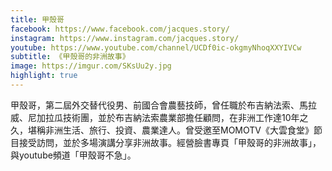 ```yaml
---
title: 甲殼哥
facebook: https://www.facebook.com/jacques.story/
instagram: https://www.instagram.com/jacques.story/
youtube: https://www.youtube.com/channel/UCDf0ic-okgmyNhoqXXYIVCw
subtitle: 《甲殼哥的非洲故事》
image: https://imgur.com/SKsUu2y.jpg
highlight: true
---
```


甲殼哥，第二屆外交替代役男、前國合會農藝技師，曾任職於布吉納法索、馬拉威、尼加拉瓜技術團，並於布吉納法索農業部擔任顧問，在非洲工作達10年之久，堪稱非洲生活、旅行、投資、農業達人。曾受邀至MOMOTV《大雲食堂》節目接受訪問，並於多場演講分享非洲故事。經營臉書專頁「甲殼哥的非洲故事」，與youtube頻道「甲殼哥不急」。
